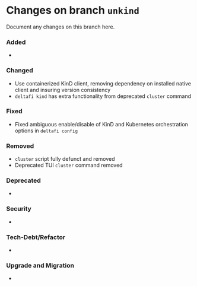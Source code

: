 # Changes on branch `unkind`
Document any changes on this branch here.
### Added
- 

### Changed
- Use containerized KinD client, removing dependency on installed native client and insuring version consistency
- `deltafi kind` has extra functionality from deprecated `cluster` command
### Fixed
- Fixed ambiguous enable/disable of KinD and Kubernetes orchestration options in `deltafi config`

### Removed
- `cluster` script fully defunct and removed
- Deprecated TUI `cluster` command removed

### Deprecated
- 

### Security
- 

### Tech-Debt/Refactor
- 

### Upgrade and Migration
- 
